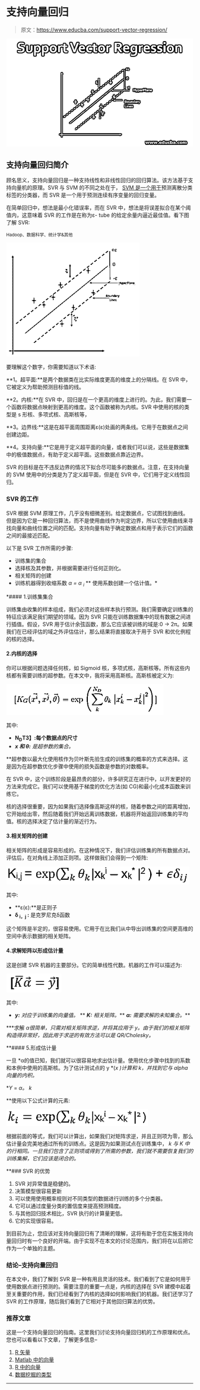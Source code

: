 # 支持向量回归

> 原文：<https://www.educba.com/support-vector-regression/>

![Support Vector Regression](img/d829a9d1b4dfa3927f56d0b3942a14ae.png)



## 支持向量回归简介

顾名思义，支持向量回归是一种支持线性和非线性回归的回归算法。该方法基于支持向量机的原理。SVR 与 SVM 的不同之处在于， [SVM 是一个用于](https://www.educba.com/svm-algorithm/)预测离散分类标签的分类器，而 SVR 是一个用于预测连续有序变量的回归变量。

在简单回归中，想法是最小化错误率，而在 SVR 中，想法是将误差拟合在某个阈值内，这意味着 SVR 的工作是在称为ε- tube 的给定余量内逼近最佳值。看下图了解 SVR:

<small>Hadoop、数据科学、统计学&其他</small>

![SVR chart](img/2cb5cfeadc008674065506cb62f521aa.png)



要理解这个数字，你需要知道以下术语:

**1。超平面:**是两个数据类在比实际维度更高的维度上的分隔线。在 SVR 中，它被定义为帮助预测目标值的线。

**2。内核:**在 SVR 中，回归是在一个更高的维度上进行的。为此，我们需要一个函数将数据点映射到更高的维度。这个函数被称为内核。SVR 中使用的核的类型是 s 形核、多项式核、高斯核等，

**3。边界线:**这是在超平面周围距离ε(ε)处画的两条线。它用于在数据点之间创建边距。

**4。支持向量:**它是用于定义超平面的向量，或者我们可以说，这些是数据集中的极值数据点，有助于定义超平面。这些数据点靠近边界。

SVR 的目标是在不违反边界的情况下拟合尽可能多的数据点。注意，在支持向量的 SVM 使用中的分类是为了定义超平面，但是在 SVR 中，它们用于定义线性回归。

### SVR 的工作

SVR 根据 SVM 原理工作，几乎没有细微差别。给定数据点，它试图找到曲线。但是因为它是一种回归算法，而不是使用曲线作为判定边界，所以它使用曲线来寻找向量和曲线位置之间的匹配。支持向量有助于确定数据点和用于表示它们的函数之间的最接近匹配。

以下是 SVR 工作所需的步骤:

*   训练集的集合
*   选择核及其参数，并根据需要进行任何正则化。
*   相关矩阵的创建
*   训练机器得到收缩系数 *α = α <sub>i</sub>*
**   使用系数创建一个估计值。*

 *#### 1.训练集集合

训练集由收集的样本组成，我们必须对这些样本执行预测。我们需要确定训练集的特征应该满足我们期望的领域。因为 SVR 只能在训练数据集中的现有数据之间进行插值。假设，SVR 用于估计余弦函数，那么它应该被训练的域是:0 → 2π。如果我们在已经评估的域之外评估估计，那么结果将直接取决于用于 SVR 和优化例程的核的选择。

#### 2.内核的选择

你可以根据问题选择任何核，如 Sigmoid 核，多项式核，高斯核等。所有这些内核都有需要训练的超参数。在本文中，我将采用高斯核。高斯核被定义为:

![Support Vector Regression 1](img/5df057f3ee1f6744c6f5c54275096c56.png)



其中:

*   **N<sub>D</sub>T3】:每个数据点的尺寸**
*   ***x 和 *θ:*** *是超参数的集合。**

 **超参数以最大化使用核作为贝叶斯先验生成的训练集的概率的方式来选择。这是因为在超参数优化步骤中使用的损失函数是参数的对数概率。

在 SVR 中，这个训练阶段是最昂贵的部分，许多研究正在进行中，以开发更好的方法来完成它。我们可以使用基于梯度的优化方法(如 CG)和最小化成本函数来训练它。

核的选择很重要，因为如果我们选择像高斯这样的核，随着参数之间的距离增加，它开始给出零，然后随着我们开始远离训练数据，机器将开始返回训练集的平均值。核的选择决定了估计量的渐近行为。

#### 3.相关矩阵的创建

相关矩阵的形成是容易形成的。在这种情况下，我们评估训练集的所有数据点对。评估后，在对角线上添加正则项。这样做我们会得到一个矩阵:

![Support Vector Regression 2](img/82909dedbd428b75f0d97eef56c26fc1.png)



其中:

*   **ε(ε):**是正则子
*   **δ <sub>i，j</sub> :** 是克罗尼克δ函数

这个矩阵是半定的，很容易使用。它用于在比我们从中导出训练集的空间更高维的空间中表示数据的相关矩阵。

#### 4.求解矩阵以形成估计量

这是创建 SVR 机器的主要部分。它的简单线性代数。机器的工作可以描述为:

![Support Vector Regression 3](img/831ff28050e3801c784bebf96701c265.png)



其中:

*   ***y:** 对应于训练集的向量值。*
**   ***K:** 相关矩阵。***   ***α:** 需要求解的未知集合。***

 ***求解 *α很简单，只需对相关矩阵求逆，并将其应用于 *y。由于我们的相关矩阵构造得非常好，因此用于求逆的有效方法可以是 QR/Cholesky。**

 **#### 5.形成估计量

一旦 *α的值已知，我们就可以很容易地求出估计量。使用优化步骤中找到的系数和本例中使用的高斯核。为了估计测试点的 y *(*x *)计算和 k，并找到它与 alpha 向量的内积。**

 **Y* = *α。 *k**

 **使用以下公式计算的元素:

![equation 5](img/c177e232df51084fe7ee95efd985debd.png)



根据前面的等式，我们可以计算出，如果我们对矩阵求逆，并且正则项为零，那么估计量会完美地通过所有的训练点。这是因为如果测试点在训练集中， *k 与 *K 中的行相同。一旦我们包含了正则项或得到了所需的参数，我们就不需要恢复我们的训练集解，它们应该是闭合的。**

 **### SVR 的优势

1.  SVR 对异常值是稳健的。
2.  决策模型很容易更新
3.  可以使用使用概率规则对不同类型的数据进行训练的多个分类器。
4.  它可以通过度量分类的置信度来提高预测精度。
5.  与其他回归技术相比，SVR 执行的计算量更低。
6.  它的实现很容易。

到目前为止，您应该对支持向量回归有了清晰的理解，这将有助于您在实施支持向量回归时有一个良好的开端。由于实现不在本文的讨论范围内，我们将在以后把它作为一个单独的主题。

### 结论–支持向量回归

在本文中，我们了解到 SVR 是一种有用且灵活的技术。我们看到了它是如何用于使用数据点进行预测的。需要注意的重要一点是，内核的选择在 SVR 建模中起着至关重要的作用，我们已经看到了内核的选择如何影响我们的机器。我们还学习了 SVR 的工作原理，随后我们看到了它相对于其他回归算法的优势。

### 推荐文章

这是一个支持向量回归的指南。这里我们讨论支持向量回归机的工作原理和优点。您也可以看看以下文章，了解更多信息–

1.  [R 矢量](https://www.educba.com/vectors-in-r/)
2.  [Matlab 中的向量](https://www.educba.com/vectors-in-matlab/)
3.  [R 中的向量](https://www.educba.com/vectors-in-r/)
4.  [数据挖掘的类型](https://www.educba.com/type-of-data-mining/)





**************